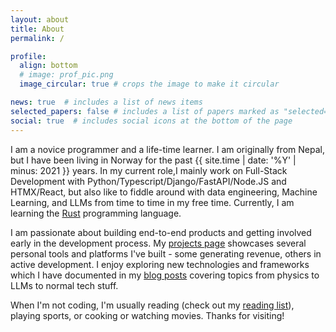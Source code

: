 ```yaml
---
layout: about
title: About
permalink: /

profile:
  align: bottom
  # image: prof_pic.png
  image_circular: true # crops the image to make it circular

news: true  # includes a list of news items
selected_papers: false # includes a list of papers marked as "selected={true}"
social: true  # includes social icons at the bottom of the page
---
```


I am a novice programmer and a life-time learner. I am originally from Nepal, but I have been living in Norway for the past {{ site.time | date: '%Y' | minus: 2021 }} years. In my current role,I mainly work on Full-Stack Development with Python/Typescript/Django/FastAPI/Node.JS and HTMX/React, but also like to fiddle around with data engineering, Machine Learning, and LLMs from time to time in my free time. Currently, I am learning the [Rust](https://www.rust-lang.org/) programming language.

I am passionate about building end-to-end products and getting involved early in the development process. My [projects page](/projects) showcases several personal tools and platforms I've built - some generating revenue, others in active development. I enjoy exploring new technologies and frameworks which I have documented in my [blog posts](/blog) covering topics from physics to LLMs to normal tech stuff.

When I'm not coding, I'm usually reading (check out my [reading list](/reading)), playing sports, or cooking or watching movies.
Thanks for visiting!